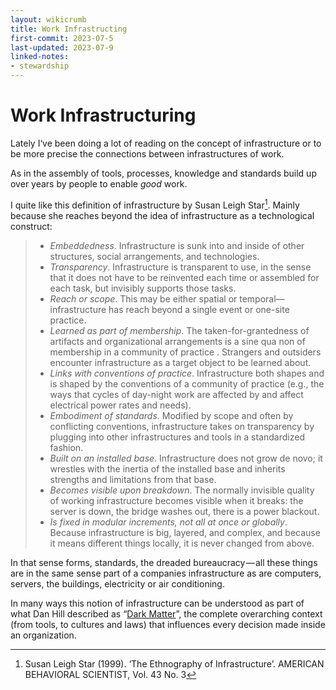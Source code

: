 ```yaml
---
layout: wikicrumb
title: Work Infrastructing
first-commit: 2023-07-5
last-updated: 2023-07-9
linked-notes:
- stewardship
---
```


# Work Infrastructuring

Lately I‘ve been doing a lot of reading on the concept of infrastructure or to be more precise the connections between infrastructures of work. 

As in the assembly of tools, processes, knowledge and standards build up over years by people to enable *good* work.

I quite like this definition of infrastructure by Susan Leigh Star[^1]. Mainly because she reaches beyond the idea of infrastructure as a technological construct:

> - *Embeddedness*. Infrastructure is sunk into and inside of other structures, social arrangements, and technologies.
> - *Transparency*. Infrastructure is transparent to use, in the sense that it does not have to be reinvented each time or assembled for each task, but invisibly supports those tasks.
> - *Reach or scope*. This may be either spatial or temporal—infrastructure has reach beyond a single event or one-site practice.
> - *Learned as part of membership*. The taken-for-grantedness of artifacts and organizational arrangements is a sine qua non of membership in a community of practice . Strangers and outsiders encounter infrastructure as a target object to be learned about.
> - *Links with conventions of practice*. Infrastructure both shapes and is shaped by the conventions of a community of practice (e.g., the ways that cycles of day-night work are affected by and affect electrical power rates and needs).
> - *Embodiment of standards*. Modified by scope and often by conflicting conventions, infrastructure takes on transparency by plugging into other infrastructures and tools in a standardized fashion.
> - *Built on an installed base*. Infrastructure does not grow de novo; it wrestles with the inertia of the installed base and inherits strengths and limitations from that base.
> - *Becomes visible upon breakdown*. The normally invisible quality of working infrastructure becomes visible when it breaks: the server is down, the bridge washes out, there is a power blackout.
> - *Is fixed in modular increments, not all at once or globally*. Because infrastructure is big, layered, and complex, and because it means different things locally, it is never changed from above.

In that sense forms, standards, the dreaded bureaucracy — all these things are in the same sense part of a companies infrastructure as are computers, servers, the buildings, electricity or air conditioning.

In many ways this notion of infrastructure can be understood as part of what Dan Hill described as “[Dark Matter](https://johannesklingebiel.de/wiki/Innovation%20Work/00-dark_matter.html)”, the complete overarching context (from tools, to cultures and laws) that influences every decision made inside an organization.

[^1]: Susan Leigh Star (1999). ‘The Ethnography of Infrastructure’. AMERICAN BEHAVIORAL SCIENTIST, Vol. 43 No. 3